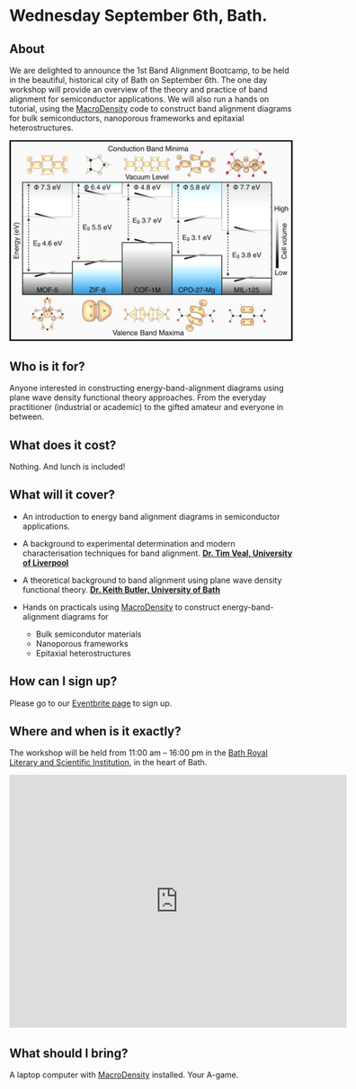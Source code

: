 # Wednesday September 6th, Bath.
## About

We are delighted to announce the 1st Band Alignment Bootcamp, to be held in the beautiful, historical city of Bath on September 6th. The one day workshop will provide an overview of  the theory and practice of band alignment for semiconductor applications. We will also run a hands on tutorial, using the [MacroDensity](http://wmd-group.github.io/MacroDensity/) code to construct band alignment diagrams for bulk semiconductors, nanoporous frameworks and epitaxial heterostructures.

<img src="hybrid_bands.jpeg" alt="hi" class="inline"/>

## Who is it for?

Anyone interested in constructing energy-band-alignment diagrams using plane wave density functional theory approaches. From the everyday practitioner (industrial or academic) to the gifted amateur and everyone in between.

## What does it cost?

Nothing. And lunch is included!

## What will it cover?

* An introduction to energy band alignment diagrams in semiconductor applications.

* A background to experimental determination and modern characterisation techniques for band alignment. [**Dr. Tim Veal, University of Liverpool**](http://pcwww.liv.ac.uk/~timveal/)

* A theoretical background to band alignment using plane wave density functional theory. [**Dr. Keith Butler, University of Bath**](http://people.bath.ac.uk/ktb22/)

* Hands on practicals using [MacroDensity](http://wmd-group.github.io/MacroDensity/) to construct energy-band-alignment diagrams for
	* Bulk semicondutor materials
	* Nanoporous frameworks
	* Epitaxial heterostructures

## How can I sign up?

Please go to our [Eventbrite page](https://www.eventbrite.com/e/bandalignmentbootcamp-tickets-32649482481?utm_source=eb_email&utm_medium=email&utm_campaign=order_confirmation_email&utm_term=eventname&ref=eemailordconf) to sign up.

## Where and when is it exactly?

The workshop will be held from 11:00 am – 16:00 pm in the [Bath Royal Literary and Scientific Institution](https://www.brlsi.org/), in the heart of Bath.

<iframe src="https://www.google.com/maps/embed?pb=!1m14!1m8!1m3!1d4980.376439183488!2d-2.3662624060598354!3d51.38121867453923!3m2!1i1024!2i768!4f13.1!3m3!1m2!1s0x0%3A0x5da38db64012c6af!2sBath+Royal+Literary+%26+Scientific+Institution!5e0!3m2!1sen!2suk!4v1492099417502" width="600" height="450" frameborder="0" style="border:0" allowfullscreen></iframe>

## What should I bring?

A laptop computer with [MacroDensity](http://wmd-group.github.io/MacroDensity/) installed. Your A-game.

